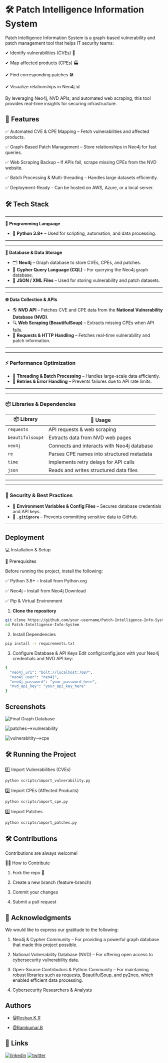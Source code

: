 
# 🛠 Patch Intelligence Information System



Patch Intelligence Information System is a graph-based vulnerability and patch management tool that helps IT security teams:

✔ Identify vulnerabilities (CVEs) 📌

✔ Map affected products (CPEs) 🏭

✔ Find corresponding patches 🛠

✔ Visualize relationships in Neo4j 📊

By leveraging Neo4j, NVD APIs, and automated web scraping, this tool provides real-time insights for securing infrastructure.



## 🚀 Features

✅ Automated CVE & CPE Mapping – Fetch vulnerabilities and affected products.

✅ Graph-Based Patch Management – Store relationships in Neo4j for fast queries.

✅ Web Scraping Backup – If APIs fail, scrape missing CPEs from the NVD website.

✅ Batch Processing & Multi-threading – Handles large datasets efficiently.

✅ Deployment-Ready – Can be hosted on AWS, Azure, or a local server.




## 🛠 Tech Stack 
  

---

**📌 Programming Language**  
- 🐍 **Python 3.8+** – Used for scripting, automation, and data processing.  

---


---

**📂 Database & Data Storage**  
- 🗂️ **Neo4j** – Graph database to store CVEs, CPEs, and patches.  
- 📜 **Cypher Query Language (CQL)** – For querying the Neo4j graph database.  
- 📄 **JSON / XML Files** – Used for storing vulnerability and patch datasets.  


---

---

**🌐 Data Collection & APIs**  
- 🌎 **NVD API** – Fetches CVE and CPE data from the **National Vulnerability Database (NVD)**.  
- 🔍 **Web Scraping (BeautifulSoup)** – Extracts missing CPEs when API fails.  
- 📡 **Requests & HTTP Handling** – Fetches real-time vulnerability and patch information. 

---

---
### **⚡ Performance Optimization**  
- 🔄 **Threading & Batch Processing** – Handles large-scale data efficiently.  
- 🔁 **Retries & Error Handling** – Prevents failures due to API rate limits.  

---

---

### **📦 Libraries & Dependencies**  
| 📦 **Library**  | 📝 **Usage**  |  
|---------------|--------------|  
| `requests` | API requests & web scraping |  
| `beautifulsoup4` | Extracts data from NVD web pages |  
| `neo4j` | Connects and interacts with Neo4j database |  
| `re` | Parses CPE names into structured metadata |  
| `time` | Implements retry delays for API calls |  
| `json` | Reads and writes structured data files |  

---

 

---

### **🔐 Security & Best Practices**  
- 🔑 **Environment Variables & Config Files** – Secures database credentials and API keys.  
- 🚫 **`.gitignore`** – Prevents committing sensitive data to GitHub.  

---




## Deployment

💻 Installation & Setup

🔹 Prerequisites

Before running the project, install the following:

✅ Python 3.8+ – Install from Python.org

✅ Neo4j – Install from Neo4j Download

✅ Pip & Virtual Environment



1. **Clone the repository**



```bash
git clone https://github.com/your-username/Patch-Intelligence-Info-System.git
cd Patch-Intelligence-Info-System
```

2. Install Dependencies
```bash
pip install -r requirements.txt
```

3. Configure Database & API Keys
Edit config/config.json with your Neo4j credentials and NVD API key:
```bash
{
  "neo4j_uri": "bolt://localhost:7687",
  "neo4j_user": "neo4j",
  "neo4j_password": "your_password_here",
  "nvd_api_key": "your_api_key_here"
}
```






## Screenshots

![Final Graph Database](https://github.com/user-attachments/assets/73c2bea3-cc66-4e37-b4aa-30beb3f5ab17)

![patches-->vulnerability](https://github.com/user-attachments/assets/f8c06900-377f-401b-9798-5693f279dac0)

![vulnerabitity-->cpe](https://github.com/user-attachments/assets/67f5ebcf-5b15-4c4c-916f-b3a4fa0c1083)


## 🛠 Running the Project
1️⃣ Import Vulnerabilities (CVEs)
```bash
python scripts/import_vulnerability.py
```

2️⃣ Import CPEs (Affected Products)
```bash
python scripts/import_cpe.py
```

3️⃣ Import Patches
```bash
python scripts/import_patches.py
```





## 🛠 Contributions

Contributions are always welcome!


👨‍💻 How to Contribute

1. Fork the repo 🍴

2. Create a new branch (feature-branch)

3. Commit your changes

4. Submit a pull request


## 🙏 Acknowledgments

We would like to express our gratitude to the following:

1. Neo4j & Cypher Community – For providing a powerful graph database that made this project possible.

2. National Vulnerability Database (NVD) – For offering open access to cybersecurity vulnerability data.

3. Open-Source Contributors & Python Community – For maintaining robust libraries such as requests, BeautifulSoup, and py2neo, which enabled efficient data processing.
4. Cybersecurity Researchers & Analysts

## Authors

- [@Roshan.K.R](https://github.com/roshankraveendrababu)

- [@Ramkumar.B](https://github.com/roshankraveendrababu)

## 🔗 Links

[![linkedin](https://img.shields.io/badge/linkedin-0A66C2?style=for-the-badge&logo=linkedin&logoColor=white)](https://www.linkedin.com/in/roshankr09/)
[![twitter](https://img.shields.io/badge/twitter-1DA1F2?style=for-the-badge&logo=twitter&logoColor=white)](https://x.com/RoshanKR0912)


